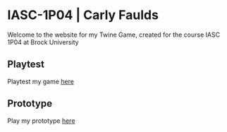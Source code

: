# IASC-1P04 | Carly Faulds

Welcome to the website for my Twine Game, created for the course IASC 1P04 at Brock University

## Playtest

Playtest my game [here](Playtest/Playtest)

## Prototype

Play my prototype [here](Prototype/Bff_Twine_Prototype.html)
